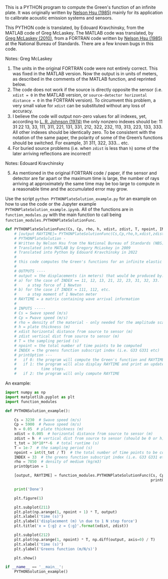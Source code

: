 This is a PYTHON program to compute the Green's function of an infinite plate. It was originally written by [Nelson Hsu (1985)](https://nvlpubs.nist.gov/nistpubs/Legacy/IR/nbsir85-3234.pdf) mainly for its application to calibrate acoustic emission systems and sensors.

This PYTHON code is translated, by Edouard Kravchinsky, from the MATLAB code of Greg McLaskey. The MATLAB code was translated, by [Greg McLaskey (2010)](https://doi.org/10.1121/1.3466847), from a FORTRAN code written by [Nelson Hsu (1985)](https://nvlpubs.nist.gov/nistpubs/Legacy/IR/nbsir85-3234.pdf) at the National Bureau of Standards. There are a few known bugs in this code.

Notes: Greg McLaskey

1)	The units in the original FORTRAN code were not entirely correct. This was fixed in the MATLAB version. Now the output is in units of meters, as described in the comments of the MATLAB function, and reprinted below.
2)	The code does not work if the source is directly opposite the sensor (i.e. ```xdist = 0``` in the MATLAB version, or ```source-detector horizontal distance = 0``` in the FORTRAN version). To circumvent this problem, a very small value for ```xdist``` can be substituted without any loss of accuracy. 
3)	I believe the code will output non-zero values for all indexes, yet, according to [L. R. Johnson (1974)](https://doi.org/10.1111/j.1365-246X.1974.tb02446.x) the only nonzero indexes should be: 11 31 22 13, 33, 111, 311, 221, 131, 331, 212, 322, 232, 113, 313, 223, 133, 333. All other indexes should be identically zero. To be consistent with the notation of the same paper, the polarity of some of the Green’s functions should be switched. For example, 31 311, 322, 333… etc. 
4)	For buried source problems (i.e. when ``zdist`` is less than ```h```) some of the later arriving reflections are incorrect!

Notes: Edouard Kravchinsky

5)	As mentioned in the original FORTRAN code / paper, if the sensor and detector are far apart or the maximum time is large, the number of rays arriving at approximately the same time may be too large to compute in a reasonable time and the accumulated error may grow.

Use the script ```python PYTHONPlateSolution_example.py``` for an example on how to use the code or the Jupyter example ```PYTHONPlateSolution_example.ipynb```. All of the functions are in ```function_modules.py``` with the main function to call being ```function_modules.PYTHONPlateSolutionFunc```.

```python 
def PYTHONPlateSolutionFunc(Cs, Cp, rho, h, xdist, zdist, T, npoint, INDEX, printOption):
    # [output RAYTIME]= PYTHONPlateSolutionFunc(Cs,Cp,rho,h,xdist,zdist,T,npoint,INDEX,printOption)
    # PYTHONPlateSolution -
    # Written by Nelson Hsu from the National Bureau of Standards (NBS)
    # Translated into MATLAB by Gregory McLaskey in 2009
    # Translated into Python by Edouard Kravchinsky in 2022
    #
    # this code computes the Green's functions for an infinite elastic plate
    #
    # OUTPUTS ----
    # output = the displacements (in meters) that would be produced by:
    # a) for the case of INDEX == 11, 12, 13, 21, 22, 23, 31, 32, 33.
    #     a step force of 1 Newton
    # b) for the case if INDEX = 111, 112, etc.
    #     a step moment of 1 Newton meter
    # RAYTIME = a matrix containing wave arrival information
    #
    # INPUTS -----
    # Cs = Swave speed (m/s)
    # Cp = Pwave speed (m/s)
    # rho = density of the material - only needed for the amplitude scale(kq/m^3)
    # h = plate thickness (m)
    # xdist horizontal distance from source to sensor (m)
    # zdist vertical dist from source to sensor (m)
    # T = the sampling period (s)
    # npoint = the total number of time points to be computed
    # INDEX = the greens function subscript index (i.e. G33 G331 etc)
    # printOption ---
    #   if 0: the program will compute the Green's function and RAYTIME
    #   if 1: the program will also display RAYTIME and print an update every 5
    #           time steps.
    #   if 2: the program will only compute RAYTIME
```

An example:

```python
import numpy as np
import matplotlib.pyplot as plt
import function_modules

def PYTHONSolution_example():

    Cs = 3230  # Swave speed (m/s)
    Cp = 5900  # Pwave speed (m/s)
    h = 0.05  # plate thickness (m)
    xdist = 0.005  # horizontal distance from source to sensor (m)
    zdist = h  # vertical dist from source to sensor (should be 0 or h) (m)
    t_tot = 30*10**-6  # total runtime (s)
    T = 1e-7  # the sampling period (s)
    npoint = int(t_tot / T)  # the total number of time points to be computed
    INDEX = 33  # the greens function subscript index (i.e. G33 G331 etc)
    rho = 7850  # density of medium (kg/m3)
    printOption = 1

    [output, RAYTIME] = function_modules.PYTHONPlateSolutionFunc(Cs, Cp, rho, h, xdist, zdist, T, npoint, INDEX,
                                                                 printOption)

    print('Done')

    plt.figure(1)

    plt.subplot(211)
    plt.plot(np.arange(1, npoint + 1) * T, output)
    plt.xlabel('time (s)')
    plt.ylabel('displacement (m) \n due to 1 N step force')
    plt.title('x = {:g} z = {:g}'.format(xdist, zdist))

    plt.subplot(212)
    plt.plot(np.arange(1, npoint) * T, np.diff(output, axis=0) / T)
    plt.xlabel('time (s)')
    plt.ylabel('Greens function (m/N/s)')

    plt.show()

if __name__ == '__main__':
    PYTHONSolution_example()
```
